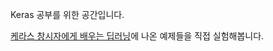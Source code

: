 Keras 공부를 위한 공간입니다.

[케라스 창시자에게 배우는 딥러닝](https://github.com/gilbutITbook/006975)에 나온 예제들을 직접 실험해봅니다.
